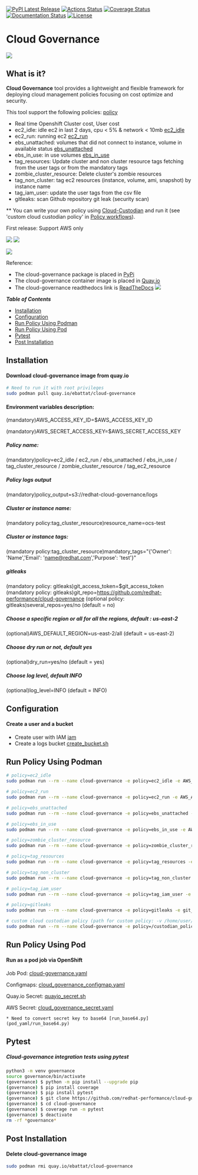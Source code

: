 
[![PyPI Latest Release](https://img.shields.io/pypi/v/cloud-governance.svg)](https://pypi.org/project/cloud-governance/)
[![Actions Status](https://github.com/redhat-performance/cloud-governance/workflows/Build/badge.svg)](https://github.com/redhat-performance/cloud-governance/actions)
[![Coverage Status](https://coveralls.io/repos/github/redhat-performance/cloud-governance/badge.svg?branch=main)](https://coveralls.io/github/redhat-performance/cloud-governance?branch=main)
[![Documentation Status](https://readthedocs.org/projects/cloud-governance/badge/?version=latest)](https://cloud-governance.readthedocs.io/en/latest/?badge=latest)
[![License](https://img.shields.io/pypi/l/cloud-governance.svg)](https://github.com/redhat-performance/cloud-governance/blob/main/LICENSE)


# Cloud Governance

![](images/cloud_governance.png)

## What is it?

**Cloud Governance** tool provides a lightweight and flexible framework for deploying cloud management policies focusing on cost optimize and security.

This tool support the following policies:
[policy](cloud_governance/policy)

* Real time Openshift Cluster cost, User cost
* ec2_idle: idle ec2 in last 2 days, cpu < 5% & network < 10mb [ec2_idle](cloud_governance/policy/ec2_idle.yml)
* ec2_run: running ec2 [ec2_run](cloud_governance/policy/ec2_run.yml)
* ebs_unattached: volumes that did not connect to instance, volume in available status [ebs_unattached](cloud_governance/policy/ebs_unattached.yml)
* ebs_in_use: in use volumes [ebs_in_use](cloud_governance/policy/ebs_in_use.yml)
* tag_resources: Update cluster and non cluster resource tags fetching from the user tags or from the mandatory tags
* zombie_cluster_resource: Delete cluster's zombie resources
* tag_non_cluster: tag ec2 resources (instance, volume, ami, snapshot) by instance name
* tag_iam_user: update the user tags from the csv file
* gitleaks: scan Github repository git leak (security scan)  

** You can write your own policy using [Cloud-Custodian](https://cloudcustodian.io/docs/quickstart/index.html)
   and run it (see 'custom cloud custodian policy' in [Policy workflows](#policy-workloads)).

First release: Support AWS only

![](images/cloud_governance1.png)
![](images/demo.gif)

![](images/cloud_governance2.png)

Reference:
* The cloud-governance package is placed in [PyPi](https://pypi.org/project/cloud-governance/)
* The cloud-governance container image is placed in [Quay.io](https://quay.io/repository/ebattat/cloud-governance)
* The cloud-governance readthedocs link is [ReadTheDocs](https://cloud-governance.readthedocs.io/en/latest/)
![](images/cloud_governance3.png)

_**Table of Contents**_

<!-- TOC -->
- [Installation](#installation)
- [Configuration](#configuration)
- [Run Policy Using Podman](#run-policy-using-podman)
- [Run Policy Using Pod](#run-policy-using-pod)
- [Pytest](#pytest)
- [Post Installation](#post-installation)

<!-- /TOC -->

## Installation

#### Download cloud-governance image from quay.io
```sh
# Need to run it with root privileges
sudo podman pull quay.io/ebattat/cloud-governance
```

#### Environment variables description:

(mandatory)AWS_ACCESS_KEY_ID=$AWS_ACCESS_KEY_ID

(mandatory)AWS_SECRET_ACCESS_KEY=$AWS_SECRET_ACCESS_KEY

##### Policy name:
(mandatory)policy=ec2_idle / ec2_run / ebs_unattached / ebs_in_use / tag_cluster_resource / zombie_cluster_resource / tag_ec2_resource

##### Policy logs output
(mandatory)policy_output=s3://redhat-cloud-governance/logs

##### Cluster or instance name:
(mandatory policy:tag_cluster_resource)resource_name=ocs-test

##### Cluster or instance tags:
(mandatory policy:tag_cluster_resource)mandatory_tags="{'Owner': 'Name','Email': 'name@redhat.com','Purpose': 'test'}"

##### gitleaks
(mandatory policy: gitleaks)git_access_token=$git_access_token
(mandatory policy: gitleaks)git_repo=https://github.com/redhat-performance/cloud-governance
(optional policy: gitleaks)several_repos=yes/no (default = no)

##### Choose a specific region or all for all the regions, default : us-east-2
(optional)AWS_DEFAULT_REGION=us-east-2/all (default = us-east-2)

##### Choose dry run or not, default yes
(optional)dry_run=yes/no (default = yes)

##### Choose log level, default INFO
(optional)log_level=INFO (default = INFO)

## Configuration
#### Create a user and a bucket
* Create user with IAM [iam](iam)
* Create a logs bucket [create_bucket.sh](iam/create_bucket.sh)

## Run Policy Using Podman 
```sh
# policy=ec2_idle
sudo podman run --rm --name cloud-governance -e policy=ec2_idle -e AWS_ACCESS_KEY_ID=$AWS_ACCESS_KEY_ID -e AWS_SECRET_ACCESS_KEY=$AWS_SECRET_ACCESS_KEY -e AWS_DEFAULT_REGION=us-east-2 -e dry_run=yes -e policy_output=s3://bucket/logs -e log_level=INFO quay.io/ebattat/cloud-governance

# policy=ec2_run
sudo podman run --rm --name cloud-governance -e policy=ec2_run -e AWS_ACCESS_KEY_ID=$AWS_ACCESS_KEY_ID -e AWS_SECRET_ACCESS_KEY=$AWS_SECRET_ACCESS_KEY -e AWS_DEFAULT_REGION=us-east-2 -e dry_run=yes -e policy_output=s3://bucket/logs -e log_level=INFO quay.io/ebattat/cloud-governance

# policy=ebs_unattached
sudo podman run --rm --name cloud-governance -e policy=ebs_unattached -e AWS_ACCESS_KEY_ID=$AWS_ACCESS_KEY_ID -e AWS_SECRET_ACCESS_KEY=$AWS_SECRET_ACCESS_KEY -e AWS_DEFAULT_REGION=us-east-2 -e dry_run=yes -e policy_output=s3://bucket/logs -e log_level=INFO quay.io/ebattat/cloud-governance

# policy=ebs_in_use
sudo podman run --rm --name cloud-governance -e policy=ebs_in_use -e AWS_ACCESS_KEY_ID=$AWS_ACCESS_KEY_ID -e AWS_SECRET_ACCESS_KEY=$AWS_SECRET_ACCESS_KEY -e AWS_DEFAULT_REGION=us-east-2 -e dry_run=yes -e policy_output=s3://bucket/logs -e log_level=INFO quay.io/ebattat/cloud-governance

# policy=zombie_cluster_resource
sudo podman run --rm --name cloud-governance -e policy=zombie_cluster_resource -e AWS_ACCESS_KEY_ID=$AWS_ACCESS_KEY_ID -e AWS_SECRET_ACCESS_KEY=$AWS_SECRET_ACCESS_KEY -e AWS_DEFAULT_REGION=us-east-2 -e dry_run=yes -e resource=zombie_cluster_elastic_ip -e cluster_tag=kubernetes.io/cluster/test-pd9qq -e log_level=INFO quay.io/ebattat/cloud-governance

# policy=tag_resources
sudo podman run --rm --name cloud-governance -e policy=tag_resources -e AWS_ACCESS_KEY_ID=$AWS_ACCESS_KEY_ID -e AWS_SECRET_ACCESS_KEY=$AWS_SECRET_ACCESS_KEY -e AWS_DEFAULT_REGION=us-east-2 -e tag_operation=read/update/delete -e mandatory_tags="{'Owner': 'Name','Email': 'name@redhat.com','Purpose': 'test'}" -e log_level=INFO -v /etc/localtime:/etc/localtime quay.io/ebattat/cloud-governance

# policy=tag_non_cluster
sudo podman run --rm --name cloud-governance -e policy=tag_non_cluster -e AWS_ACCESS_KEY_ID=$AWS_ACCESS_KEY_ID -e AWS_SECRET_ACCESS_KEY=$AWS_SECRET_ACCESS_KEY -e AWS_DEFAULT_REGION=us-east-2 -e tag_operation=read/update/delete -e mandatory_tags="{'Owner': 'Name','Email': 'name@redhat.com','Purpose': 'test'}" -e log_level=INFO -v /etc/localtime:/etc/localtime quay.io/ebattat/cloud-governance

# policy=tag_iam_user
sudo podman run --rm --name cloud-governance -e policy=tag_iam_user -e AWS_ACCESS_KEY_ID=$AWS_ACCESS_KEY_ID -e AWS_SECRET_ACCESS_KEY=$AWS_SECRET_ACCESS_KEY -e user_tag_operation=read/update/delete -e remove_tags="['Environment', 'Test']" -e username=test_username -e file_name=tag_user.csv  -e log_level=INFO -v /home/user/tag_user.csv:/tmp/tag_user.csv --privileged quay.io/ebattat/cloud-governance

# policy=gitleaks
sudo podman run --rm --name cloud-governance -e policy=gitleaks -e git_access_token=$git_access_token -e git_repo=https://github.com/redhat-performance/cloud-governance -e several_repos=no -e log_level=INFO quay.io/ebattat/cloud-governance

# custom cloud custodian policy (path for custom policy: -v /home/user/custodian_policy:/custodian_policy)
sudo podman run --rm --name cloud-governance -e policy=/custodian_policy/policy.yml -e AWS_ACCESS_KEY_ID=$AWS_ACCESS_KEY_ID -e AWS_SECRET_ACCESS_KEY=$AWS_SECRET_ACCESS_KEY -e AWS_DEFAULT_REGION=us-east-2 -e dry_run=yes -e policy_output=s3://bucket/logs -e log_level=INFO -v /home/user/custodian_policy:/custodian_policy --privileged quay.io/ebattat/cloud-governance

```

## Run Policy Using Pod

#### Run as a pod job via OpenShift

Job Pod: [cloud-governance.yaml](pod_yaml/cloud-governance.yaml)

Configmaps: [cloud_governance_configmap.yaml](pod_yaml/cloud_governance_configmap.yaml)

Quay.io Secret: [quayio_secret.sh](pod_yaml/quayio_secret.sh)

AWS Secret: [cloud_governance_secret.yaml](pod_yaml/cloud_governance_secret.yaml)

    * Need to convert secret key to base64 [run_base64.py](pod_yaml/run_base64.py)

## Pytest

##### Cloud-governance integration tests using pytest
```sh
python3 -m venv governance
source governance/bin/activate
(governance) $ python -m pip install --upgrade pip
(governance) $ pip install coverage
(governance) $ pip install pytest
(governance) $ git clone https://github.com/redhat-performance/cloud-governance
(governance) $ cd cloud-governance
(governance) $ coverage run -m pytest
(governance) $ deactivate
rm -rf *governance*
```

## Post Installation

#### Delete cloud-governance image
```sh
sudo podman rmi quay.io/ebattat/cloud-governance
```
